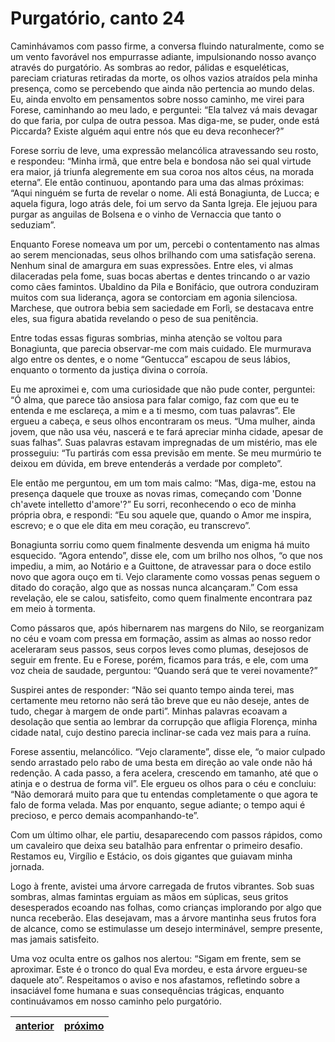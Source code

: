 # Purgatório, canto 24

Caminhávamos com passo firme, a conversa fluindo naturalmente, como se um vento favorável nos empurrasse adiante, impulsionando nosso avanço através do purgatório. As sombras ao redor, pálidas e esqueléticas, pareciam criaturas retiradas da morte, os olhos vazios atraídos pela minha presença, como se percebendo que ainda não pertencia ao mundo delas. Eu, ainda envolto em pensamentos sobre nosso caminho, me virei para Forese, caminhando ao meu lado, e perguntei: “Ela talvez vá mais devagar do que faria, por culpa de outra pessoa. Mas diga-me, se puder, onde está Piccarda? Existe alguém aqui entre nós que eu deva reconhecer?”

Forese sorriu de leve, uma expressão melancólica atravessando seu rosto, e respondeu: “Minha irmã, que entre bela e bondosa não sei qual virtude era maior, já triunfa alegremente em sua coroa nos altos céus, na morada eterna”. Ele então continuou, apontando para uma das almas próximas: “Aqui ninguém se furta de revelar o nome. Ali está Bonagiunta, de Lucca; e aquela figura, logo atrás dele, foi um servo da Santa Igreja. Ele jejuou para purgar as anguilas de Bolsena e o vinho de Vernaccia que tanto o seduziam”.

Enquanto Forese nomeava um por um, percebi o contentamento nas almas ao serem mencionadas, seus olhos brilhando com uma satisfação serena. Nenhum sinal de amargura em suas expressões. Entre eles, vi almas dilaceradas pela fome, suas bocas abertas e dentes trincando o ar vazio como cães famintos. Ubaldino da Pila e Bonifácio, que outrora conduziram muitos com sua liderança, agora se contorciam em agonia silenciosa. Marchese, que outrora bebia sem saciedade em Forlì, se destacava entre eles, sua figura abatida revelando o peso de sua penitência.

Entre todas essas figuras sombrias, minha atenção se voltou para Bonagiunta, que parecia observar-me com mais cuidado. Ele murmurava algo entre os dentes, e o nome “Gentucca” escapou de seus lábios, enquanto o tormento da justiça divina o corroía.

Eu me aproximei e, com uma curiosidade que não pude conter, perguntei: “Ó alma, que parece tão ansiosa para falar comigo, faz com que eu te entenda e me esclareça, a mim e a ti mesmo, com tuas palavras”. Ele ergueu a cabeça, e seus olhos encontraram os meus. “Uma mulher, ainda jovem, que não usa véu, nascerá e te fará apreciar minha cidade, apesar de suas falhas”. Suas palavras estavam impregnadas de um mistério, mas ele prosseguiu: “Tu partirás com essa previsão em mente. Se meu murmúrio te deixou em dúvida, em breve entenderás a verdade por completo”.

Ele então me perguntou, em um tom mais calmo: “Mas, diga-me, estou na presença daquele que trouxe as novas rimas, começando com 'Donne ch'avete intelletto d'amore'?” Eu sorri, reconhecendo o eco de minha própria obra, e respondi: “Eu sou aquele que, quando o Amor me inspira, escrevo; e o que ele dita em meu coração, eu transcrevo”.

Bonagiunta sorriu como quem finalmente desvenda um enigma há muito esquecido. “Agora entendo”, disse ele, com um brilho nos olhos, “o que nos impediu, a mim, ao Notário e a Guittone, de atravessar para o doce estilo novo que agora ouço em ti. Vejo claramente como vossas penas seguem o ditado do coração, algo que as nossas nunca alcançaram.” Com essa revelação, ele se calou, satisfeito, como quem finalmente encontrara paz em meio à tormenta.

Como pássaros que, após hibernarem nas margens do Nilo, se reorganizam no céu e voam com pressa em formação, assim as almas ao nosso redor aceleraram seus passos, seus corpos leves como plumas, desejosos de seguir em frente. Eu e Forese, porém, ficamos para trás, e ele, com uma voz cheia de saudade, perguntou: “Quando será que te verei novamente?”

Suspirei antes de responder: “Não sei quanto tempo ainda terei, mas certamente meu retorno não será tão breve que eu não deseje, antes de tudo, chegar à margem de onde parti”. Minhas palavras ecoavam a desolação que sentia ao lembrar da corrupção que afligia Florença, minha cidade natal, cujo destino parecia inclinar-se cada vez mais para a ruína.

Forese assentiu, melancólico. “Vejo claramente”, disse ele, “o maior culpado sendo arrastado pelo rabo de uma besta em direção ao vale onde não há redenção. A cada passo, a fera acelera, crescendo em tamanho, até que o atinja e o destrua de forma vil”. Ele ergueu os olhos para o céu e concluiu: “Não demorará muito para que tu entendas completamente o que agora te falo de forma velada. Mas por enquanto, segue adiante; o tempo aqui é precioso, e perco demais acompanhando-te”.

Com um último olhar, ele partiu, desaparecendo com passos rápidos, como um cavaleiro que deixa seu batalhão para enfrentar o primeiro desafio. Restamos eu, Virgílio e Estácio, os dois gigantes que guiavam minha jornada.

Logo à frente, avistei uma árvore carregada de frutos vibrantes. Sob suas sombras, almas famintas erguiam as mãos em súplicas, seus gritos desesperados ecoando nas folhas, como crianças implorando por algo que nunca receberão. Elas desejavam, mas a árvore mantinha seus frutos fora de alcance, como se estimulasse um desejo interminável, sempre presente, mas jamais satisfeito.

Uma voz oculta entre os galhos nos alertou: “Sigam em frente, sem se aproximar. Este é o tronco do qual Eva mordeu, e esta árvore ergueu-se daquele ato”. Respeitamos o aviso e nos afastamos, refletindo sobre a insaciável fome humana e suas consequências trágicas, enquanto continuávamos em nosso caminho pelo purgatório.

| [anterior](/b_purgatorio/23/README.md) | [próximo](/b_purgatorio/25/README.md) |
|----------|---------|